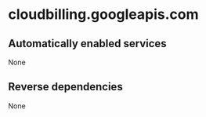 # cloudbilling.googleapis.com

## Automatically enabled services

None

## Reverse dependencies

None
